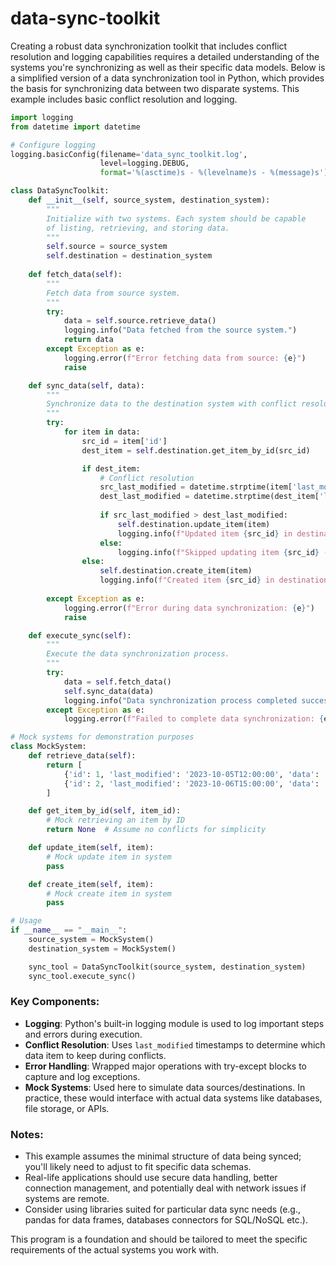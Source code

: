 # data-sync-toolkit

Creating a robust data synchronization toolkit that includes conflict resolution and logging capabilities requires a detailed understanding of the systems you're synchronizing as well as their specific data models. Below is a simplified version of a data synchronization tool in Python, which provides the basis for synchronizing data between two disparate systems. This example includes basic conflict resolution and logging.

```python
import logging
from datetime import datetime

# Configure logging
logging.basicConfig(filename='data_sync_toolkit.log', 
                    level=logging.DEBUG, 
                    format='%(asctime)s - %(levelname)s - %(message)s')

class DataSyncToolkit:
    def __init__(self, source_system, destination_system):
        """
        Initialize with two systems. Each system should be capable
        of listing, retrieving, and storing data.
        """
        self.source = source_system
        self.destination = destination_system
    
    def fetch_data(self):
        """
        Fetch data from source system.
        """
        try:
            data = self.source.retrieve_data()
            logging.info("Data fetched from the source system.")
            return data
        except Exception as e:
            logging.error(f"Error fetching data from source: {e}")
            raise

    def sync_data(self, data):
        """
        Synchronize data to the destination system with conflict resolution.
        """
        try:
            for item in data:
                src_id = item['id']
                dest_item = self.destination.get_item_by_id(src_id)

                if dest_item:
                    # Conflict resolution
                    src_last_modified = datetime.strptime(item['last_modified'], "%Y-%m-%dT%H:%M:%S")
                    dest_last_modified = datetime.strptime(dest_item['last_modified'], "%Y-%m-%dT%H:%M:%S")
                    
                    if src_last_modified > dest_last_modified:
                        self.destination.update_item(item)
                        logging.info(f"Updated item {src_id} in destination system.")
                    else:
                        logging.info(f"Skipped updating item {src_id} - no newer data.")
                else:
                    self.destination.create_item(item)
                    logging.info(f"Created item {src_id} in destination system.")
        
        except Exception as e:
            logging.error(f"Error during data synchronization: {e}")
            raise

    def execute_sync(self):
        """
        Execute the data synchronization process.
        """
        try:
            data = self.fetch_data()
            self.sync_data(data)
            logging.info("Data synchronization process completed successfully.")
        except Exception as e:
            logging.error(f"Failed to complete data synchronization: {e}")

# Mock systems for demonstration purposes
class MockSystem:
    def retrieve_data(self):
        return [
            {'id': 1, 'last_modified': '2023-10-05T12:00:00', 'data': 'Sample data 1'},
            {'id': 2, 'last_modified': '2023-10-06T15:00:00', 'data': 'Sample data 2'}
        ]

    def get_item_by_id(self, item_id):
        # Mock retrieving an item by ID
        return None  # Assume no conflicts for simplicity

    def update_item(self, item):
        # Mock update item in system
        pass

    def create_item(self, item):
        # Mock create item in system
        pass

# Usage
if __name__ == "__main__":
    source_system = MockSystem()
    destination_system = MockSystem()

    sync_tool = DataSyncToolkit(source_system, destination_system)
    sync_tool.execute_sync()
```

### Key Components:
- **Logging**: Python's built-in logging module is used to log important steps and errors during execution.
- **Conflict Resolution**: Uses `last_modified` timestamps to determine which data item to keep during conflicts.
- **Error Handling**: Wrapped major operations with try-except blocks to capture and log exceptions.
- **Mock Systems**: Used here to simulate data sources/destinations. In practice, these would interface with actual data systems like databases, file storage, or APIs.

### Notes:
- This example assumes the minimal structure of data being synced; you'll likely need to adjust to fit specific data schemas.
- Real-life applications should use secure data handling, better connection management, and potentially deal with network issues if systems are remote.
- Consider using libraries suited for particular data sync needs (e.g., pandas for data frames, databases connectors for SQL/NoSQL etc.).

This program is a foundation and should be tailored to meet the specific requirements of the actual systems you work with.